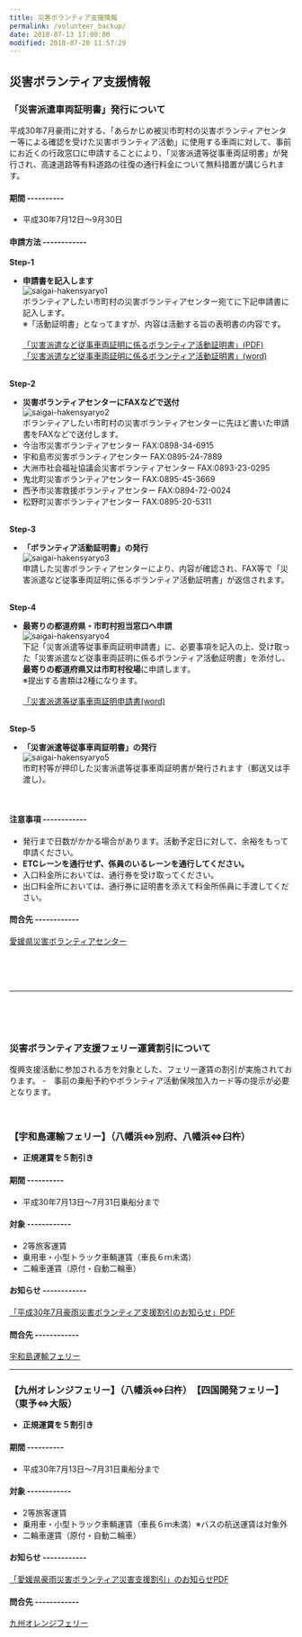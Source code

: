 ```yaml
---
title: 災害ボランティア支援情報
permalink: /volunteer_backup/
date: 2018-07-13 17:00:00
modified: 2018-07-20 11:57:29
---
```


## 災害ボランティア支援情報
### 「災害派遣車両証明書」発行について
平成30年7月豪雨に対する、「あらかじめ被災市町村の災害ボランティアセンター等による確認を受けた災害ボランティア活動」に使用する車両に対して、事前にお近くの行政窓口に申請することにより、「災害派遣等従事車両証明書」が発行され、高速道路等有料道路の往復の通行料金について無料措置が講じられます。
#### 期間 ----------
- 平成30年7月12日～9月30日
#### 申請方法 ------------
**Step-1**<br>
- **申請書を記入します**<br>
![saigai-hakensyaryo1](/assets/images/syaryo_1.gif)<br>
ボランティアしたい市町村の災害ボランティアセンター宛てに下記申請書に記入します。<br>
※「活動証明書」となってますが、内容は活動する旨の表明書の内容です。<br><br>
   [「災害派遣など従事車両証明に係るボランティア活動証明書」(PDF)](https://ehimesvc.jp/wp-content/uploads/2018/07/ehime_volshomei.pdf)<br>
   [「災害派遣など従事車両証明に係るボランティア活動証明書」(word)](https://ehimesvc.jp/wp-content/uploads/2018/07/ehime_volshomei.doc)<br><br>

**Step-2**<br>
- **災害ボランティアセンターにFAXなどで送付**<br>
![saigai-hakensyaryo2](/assets/images/syaryo_2.gif)<br>
ボランティアしたい市町村の災害ボランティアセンターに先ほど書いた申請書をFAXなどで送付します。
- 今治市災害ボランティアセンター FAX:0898-34-6915
- 宇和島市災害ボランティアセンター FAX:0895-24-7889
- 大洲市社会福祉協議会災害ボランティアセンター FAX:0893-23-0295
- 鬼北町災害ボランティアセンター FAX:0895-45-3669
- 西予市災害救援ボランティアセンター FAX:0894-72-0024
- 松野町災害ボランティアセンター FAX:0895-20-5311
<br><br>

**Step-3**<br>
- **「ボランティア活動証明書」の発行**<br>
![saigai-hakensyaryo3](/assets/images/syaryo_3.gif)<br>
申請した災害ボランティアセンターにより、内容が確認され、FAX等で「災害派遣など従事車両証明に係るボランティア活動証明書」が返信されます。
<br><br>

**Step-4**<br>
- **最寄りの都道府県・市町村担当窓口へ申請**<br>
![saigai-hakensyaryo4](/assets/images/syaryo_4.gif)<br>
下記「災害派遣等従事車両証明申請書」に、必要事項を記入の上、受け取った「災害派遣など従事車両証明に係るボランティア活動証明書」を添付し、**最寄りの都道府県又は市町村役場**に申請します。<br>
※提出する書類は2種になります。<br><br>
    [「災害派遣等従事車両証明申請書(word)](http://www.pref.ehime.jp/h15350/gouu/documents/sinseisyo.docx)
<br><br>

**Step-5**<br>
- **「災害派遣等従事車両証明書」の発行**<br>
![saigai-hakensyaryo5](/assets/images/syaryo_5.gif)<br>
市町村等が押印した災害派遣等従事車両証明書が発行されます（郵送又は手渡し）。 
<br>

#### 注意事項 ------------
- 発行まで日数がかかる場合があります。活動予定日に対して、余裕をもって申請ください。
- **ETCレーンを通行せず、係員のいるレーンを通行してください。**
- 入口料金所においては、通行券を受け取ってください。
- 出口料金所においては、通行券に証明書を添えて料金所係員に手渡してください。

#### 問合先 ------------
[愛媛県災害ボランティアセンター](https://ehimesvc.jp/)



<br><br><br><hr><br><br><br>



### 災害ボランティア支援フェリー運賃割引について
復興支援活動に参加される方を対象とした、フェリー運賃の割引が実施されております。
-　事前の乗船予約やボランティア活動保険加入カード等の提示が必要となります。
<br><br><br>
### 【宇和島運輸フェリー】（八幡浜⇔別府、八幡浜⇔臼杵）
- **正規運賃を５割引き**
#### 期間 ----------
- 平成30年7月13日～7月31日乗船分まで
#### 対象 ------------
- 2等旅客運賃
- 乗用車・小型トラック車輌運賃（車長６ｍ未満）
- 二輪車運賃（原付・自動二輪車）
#### お知らせ ------------
[「平成30年7月豪雨災害ボランティア支援割引のお知らせ」PDF](http://www.ehime-shakyo.or.jp/chiiki/saigai/uwajimaunyubora.pdf)
#### 問合先 ------------
[宇和島運輸フェリー](http://www.uwajimaunyu.co.jp/)

---

### 【九州オレンジフェリー】（八幡浜⇔臼杵）　【四国開発フェリー】（東予⇔大阪）
- **正規運賃を５割引き**
#### 期間 ----------
- 平成30年7月13日～7月31日乗船分まで
#### 対象 ------------
- 2等旅客運賃
- 乗用車・小型トラック車輌運賃（車長６ｍ未満）※バスの航送運賃は対象外
- 二輪車運賃（原付・自動二輪車）
#### お知らせ ------------
[「愛媛県豪雨災害ボランティア災害支援割引」のお知らせPDF](http://www.ehime-shakyo.or.jp/chiiki/saigai/sikokukyuusi.pdf)
#### 問合先 ------------
[九州オレンジフェリー](https://www.orange-ferry.co.jp/topics/?p=316)
